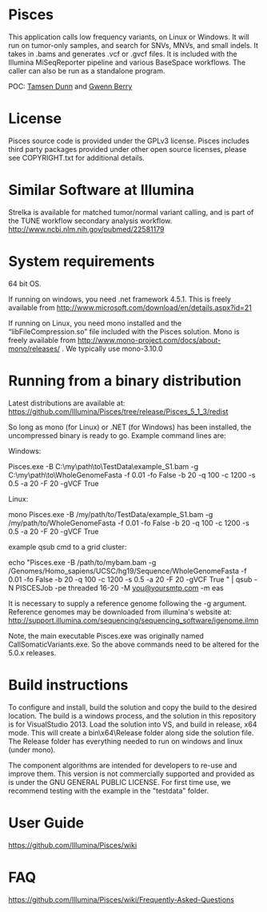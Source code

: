 # Pisces

This application calls low frequency variants, on Linux or Windows. It will run on tumor-only samples, and search for SNVs, MNVs, and small indels. It takes in .bams and generates .vcf or .gvcf files. It is included with the Illumina MiSeqReporter pipeline and various BaseSpace workflows. The caller can also be run as a standalone program.  

POC: 
[Tamsen Dunn](https://www.linkedin.com/in/tamsen-dunn-7340145) and
[Gwenn Berry](https://www.linkedin.com/in/gwenn-berry-43071939)

# License
Pisces source code is provided under the GPLv3 license. Pisces includes third party packages provided under other open source licenses, please see COPYRIGHT.txt for additional details.

# Similar Software at Illumina

Strelka is available for matched tumor/normal variant calling, and is part of the TUNE workflow secondary analysis workflow.
http://www.ncbi.nlm.nih.gov/pubmed/22581179

# System requirements

64 bit OS. 

If running on windows, you need .net framework 4.5.1.  This is freely available from http://www.microsoft.com/download/en/details.aspx?id=21

If running on Linux, you need mono installed and the “libFileCompression.so” file included with the Pisces solution.
Mono is freely available from http://www.mono-project.com/docs/about-mono/releases/ .  We typically use mono-3.10.0

# Running from a binary distribution

Latest distributions are available at: https://github.com/Illumina/Pisces/tree/release/Pisces_5_1_3/redist

So long as mono (for Linux) or .NET (for Windows) has been installed, the uncompressed binary is ready to go. Example command lines are:

Windows:

Pisces.exe -B C:\my\path\to\TestData\example_S1.bam -g C:\my\path\to\WholeGenomeFasta -f 0.01 -fo False -b 20 -q 100 -c 1200 -s 0.5 -a 20 -F 20 -gVCF True

Linux:

mono Pisces.exe -B /my/path/to/TestData/example_S1.bam -g /my/path/to/WholeGenomeFasta -f 0.01 -fo False -b 20 -q 100 -c 1200 -s 0.5 -a 20 -F 20 -gVCF True

example qsub cmd to a grid cluster:

echo "Pisces.exe -B /path/to/mybam.bam -g /Genomes/Homo_sapiens/UCSC/hg19/Sequence/WholeGenomeFasta -f 0.01 -fo False -b 20 -q 100 -c 1200 -s 0.5 -a 20 -F 20 -gVCF True " | qsub -N PISCESJob -pe threaded 16-20 -M you@yoursmtp.com -m eas

It is necessary to supply a reference genome following the -g argument. Reference genomes may be downloaded from illumina's website at: http://support.illumina.com/sequencing/sequencing_software/igenome.ilmn

Note, the main executable Pisces.exe was originally named CallSomaticVariants.exe. So the above commands need to be altered for the 5.0.x releases.

# Build instructions

To configure and install, build the solution and copy the build to the desired location. The build is a windows process, and the solution in this repository is for VisualStudio 2013. Load the solution into VS, and build in release, x64 mode. This will create a bin\x64\Release folder along side the solution file. The Release folder has everything needed to run on windows and linux (under mono).

The component algorithms are intended for developers to re-use and improve them. This version is not commercially supported and provided as is under the GNU GENERAL PUBLIC LICENSE. For first time use, we recommend testing with the example in the "testdata" folder.

# User Guide
https://github.com/Illumina/Pisces/wiki

# FAQ
https://github.com/Illumina/Pisces/wiki/Frequently-Asked-Questions

